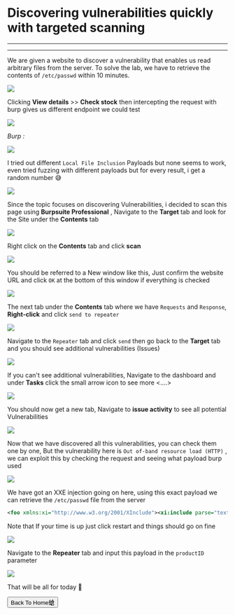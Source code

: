 # Discovering vulnerabilities quickly with targeted scanning

---
---

We are given a website to discover a vulnerability that enables us read arbitrary files from the server. To solve the lab, we have to retrieve the contents of `/etc/passwd` within 10 minutes.

![](https://i.imgur.com/EuF858b.png)

Clicking **View details** >> **Check stock** then intercepting the request with burp gives us different endpoint we could test

![](https://i.imgur.com/SOnrIXk.png)

_Burp :_

![](https://i.imgur.com/qu4YTaa.png)

I tried out different `Local File Inclusion` Payloads but none seems to work, even tried fuzzing with different payloads but for every result, i get a random number 😅

![](https://i.imgur.com/04d00qk.png)

Since the topic focuses on discovering Vulnerabilities, i decided to scan this page using **Burpsuite Professional** , Navigate to the **Target** tab and look for the Site under the **Contents** tab

![](https://i.imgur.com/TdHQB8A.png)

Right click on the **Contents** tab and click **scan** 

![](https://i.imgur.com/8GGa4v6.png)

You should be referred to a New window like this, Just confirm the website URL and click `OK` at the bottom of this window if everything is checked

![](https://i.imgur.com/XCa2Z0B.png)

The next tab under the **Contents** tab where we have `Requests` and `Response`, **Right-click** and click `send to repeater`

![](https://i.imgur.com/iD7Ygqk.png)

Navigate to the `Repeater` tab and click `send` then go back to the **Target** tab and you should see additional vulnerabilities (Issues)

![](https://i.imgur.com/tQVBxo2.png)

If you can't see additional vulnerabilities, Navigate to the dashboard and under **Tasks** click the small arrow icon to see more <....> 

![](https://i.imgur.com/qQNCeGO.png)

You should now get a new tab, Navigate to **issue activity** to see all potential Vulnerabilities

![](https://i.imgur.com/J4G9PWy.png)

Now that we have discovered all this vulnerabilities, you can check them one by one, But the vulnerability here is `Out of-band resource load (HTTP)` , we can exploit this by checking the request and seeing what payload burp used

![](https://i.imgur.com/jzYtFCZ.png)

We have got an XXE injection going on here, using this exact payload we can retrieve the `/etc/passwd` file from the server

```xml
<foo xmlns:xi="http://www.w3.org/2001/XInclude"><xi:include parse="text" href="file:///etc/passwd"/></foo>
```

Note that If your time is up just click restart and things should go on fine 

![](https://i.imgur.com/dpDxiJs.png)

Navigate to the **Repeater** tab and input this payload in the `productID` parameter

![](https://i.imgur.com/8WnXA0V.png)

That will be all for today 🥳

<button onclick="window.location.href='https://sec-fortress.github.io';">Back To Home螥</button>

